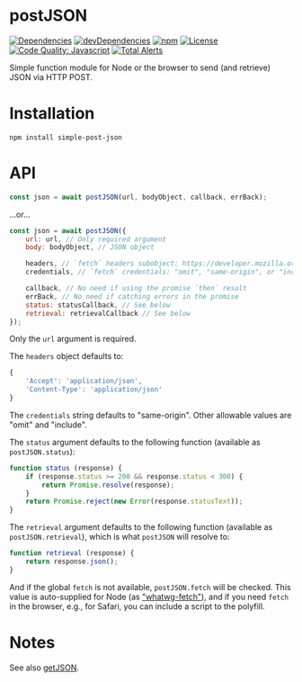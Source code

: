 # postJSON

[![Dependencies](https://img.shields.io/david/brettz9/postJSON.svg)](https://david-dm.org/brettz9/postJSON)
[![devDependencies](https://img.shields.io/david/dev/brettz9/postJSON.svg)](https://david-dm.org/brettz9/postJSON?type=dev)
[![npm](https://img.shields.io/npm/v/simple-post-json.svg)](https://www.npmjs.com/package/simple-post-json)
[![License](https://img.shields.io/npm/l/simple-post-json.svg)](LICENSE-MIT)
[![Code Quality: Javascript](https://img.shields.io/lgtm/grade/javascript/g/brettz9/postJSON.svg?logo=lgtm&logoWidth=18)](https://lgtm.com/projects/g/brettz9/postJSON/context:javascript)
[![Total Alerts](https://img.shields.io/lgtm/alerts/g/brettz9/postJSON.svg?logo=lgtm&logoWidth=18)](https://lgtm.com/projects/g/brettz9/postJSON/alerts)

Simple function module for Node or the browser to send (and retrieve)
JSON via HTTP POST.

# Installation

`npm install simple-post-json`

# API

```js
const json = await postJSON(url, bodyObject, callback, errBack);
```

...or...

```js
const json = await postJSON({
    url: url, // Only required argument
    body: bodyObject, // JSON object

    headers, // `fetch` headers subobject: https://developer.mozilla.org/en-US/docs/Web/API/Headers/Headers
    credentials, // `fetch` credentials: "omit", "same-origin", or "include"

    callback, // No need if using the promise `then` result
    errBack, // No need if catching errors in the promise
    status: statusCallback, // See below
    retrieval: retrievalCallback // See below
});
```

Only the `url` argument is required.

The `headers` object defaults to:

```js
{
    'Accept': 'application/json',
    'Content-Type': 'application/json'
}
```

The `credentials` string defaults to "same-origin". Other allowable values
are "omit" and "include".

The `status` argument defaults to the following function (available as
`postJSON.status`):

```js
function status (response) {
    if (response.status >= 200 && response.status < 300) {
        return Promise.resolve(response);
    }
    return Promise.reject(new Error(response.statusText));
}
```

The `retrieval` argument defaults to the following function (available as
`postJSON.retrieval`), which is what `postJSON` will resolve to:

```js
function retrieval (response) {
    return response.json();
}
```

And if the global `fetch` is not available, `postJSON.fetch` will be checked.
This value is auto-supplied for Node (as ["whatwg-fetch"](https://github.com/github/fetch)),
and if you need `fetch` in the browser, e.g., for Safari, you can include a
script to the polyfill.

# Notes

See also [getJSON](https://github.com/brettz9/getJSON).
